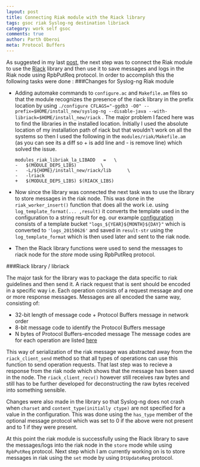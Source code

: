 ```yaml
---
layout: post
title: Connecting Riak module with the Riack library
tags: gsoc riak Syslog-ng destination libriack 
category: work self gsoc
comments: true
author: Parth Oberoi
meta: Protocol Buffers
---
```


As suggested in my last
[post](http://thetechtrap.com/posts/gsoc-syslog-ng-riak-client-library/),
the next step was to connect the Riak module to use the
[Riack](https://github.com/algernon/riack) library and then use it to save
messages and logs in the Riak node using RpbPutReq protocol. In order to accomplish this
the following tasks were done :
###Changes for Syslog-ng Riak module

+ Adding automake  commands to `configure.ac` and `Makefile.am` files so that the module
    recognizes the presence of the riack library in the prefix location by using
    `./configure CFLAGS="-ggdb3 -O0" --prefix=$HOME/install_new/syslog-ng
    --disable-java --with-libriack=$HOME/install_new/riack` .
    The major problem I faced here was to find the libraries in the installed
    location. Initially I used the absolute location of my installation path of
    riack but that wouldn't work on all the systems so then I used the
    following in the `modules/riak/Makefile.am` (as you can see its a diff so + is add line and - is remove
    line) which solved the issue.

    ```
    modules_riak_libriak_la_LIBADD   =   \
    -   $(MODULE_DEPS_LIBS)         \
    -   -L/${HOME}/install_new/riack/lib      \
    -   -lriack
    +   $(MODULE_DEPS_LIBS) $(RIACK_LIBS)
    ```

+ Now since the library was connected the next task was to use the library to
    store messages in the riak node. This was done in the
    `riak_worker_insert()`
    function that does all the work i.e. using `log_template_format(...
    ,result)` it converts the template used in the configuration to a string
    result for eg. our example
    [configuration](https://github.com/hTrap/syslog-ng/blob/f/riak/modules/riak/riak-example.conf)
    consists of a template bucket `"logs_${YEAR}${MONTH}${DAY}"` which is
    converted to `'logs_20150626'` and saved in `result-str` using the
    `log_template_format` which is then used
    later and sent to the riak node.

+ Then the Riack library functions were used to send the messages to riack node
    for the *store* mode using RpbPutReq protocol.

###Riack library / libriack

The major task for the library was to package the data specific to riak
guidelines and then send it.
A riack request that is sent should be encoded in a specific way i.e.
Each operation consists of a request message and one or more response messages.
Messages are all encoded the same way, consisting of:

+ 32-bit length of message code + Protocol Buffers message in network order
+ 8-bit message code to identify the Protocol Buffers message
+ N bytes of Protocol Buffers-encoded message
The message codes are for each operation are listed
[here](http://docs.basho.com/riak/latest/dev/references/protocol-buffers/#Message-Codes)

This way of serialization of the riak message was abstracted away from the
`riack_client_send` method so that all types of operations can use this function
to send operation requests.
That last step was to recieve a response from the riak node which shows that
the message has been saved in the node. The `riack_client_recv()` however still receives
raw bytes and still has to be further developed for deconstructing the raw
bytes received into something sensible.

Changes were also made in the library so that Syslog-ng does not crash when
`charset` and `content_type(initially ctype)` are not specified for a value in the
configuration. This was done using the `has_type` member of the optional
message protocol which was set to 0 if the above were not present and to 1 if
they were present.


At this point the riak module is successfully using the Riack library to save
the messages/logs into the riak node in the `store` mode while using
`RpbPutReq` protocol.
Next step which I am currently working on is to store messages in riak using  the `set`
mode by using `DtUpdateReq` protocol.
